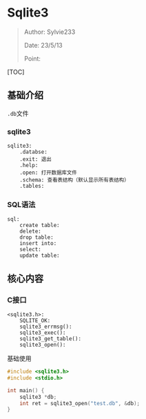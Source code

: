 # Sqlite3

>Author: Sylvie233
>
>Date: 23/5/13
>
>Point: 

[TOC]

## 基础介绍

`.db`文件











### sqlite3

```
sqlite3:
	.databse:
	.exit: 退出
	.help:
	.open: 打开数据库文件
	.schema: 查看表结构（默认显示所有表结构）
	.tables:
```



### SQL语法

```
sql:
	create table:
	delete:
	drop table:
	insert into: 
	select:
	update table:
```





## 核心内容

### C接口

```
<sqlite3.h>:
	SQLITE_OK:
	sqlite3_errmsg():
	sqlite3_exec():
	sqlite3_get_table():
	sqlite3_open():
```



基础使用

```cpp
#include <sqlite3.h>
#include <stdio.h>

int main() {
    sqlite3 *db;
    int ret = sqlite3_open("test.db", &db);
}
```









